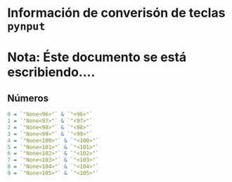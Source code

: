 # Información de converisón de teclas `pynput`

# __Nota:__ Éste documento se está escribiendo....

## Números
````r
0 = `"None<96>"` & `"<96>"`
1 = `"None<97>"` & `"<97>"`
2 = `"None<98>"` & `"<98>"`
3 = `"None<99>"` & `"<99>"`
4 = `"None<100>"` & `"<100>"`
5 = `"None<101>"` & `"<101>"`
6 = `"None<102>"` & `"<102>"`
7 = `"None<103>"` & `"<103>"`
8 = `"None<104>"` & `"<104>"`
9 = `"None<105>"` & `"<105>"`

````

